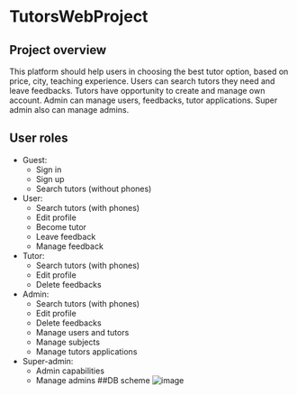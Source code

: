 # TutorsWebProject
## Project overview
This platform should help users in choosing the best tutor option,
based on price, city, teaching experience. Users can search tutors they need and leave feedbacks.
Tutors have opportunity to create and manage own account. Admin can manage users, feedbacks, tutor applications.
Super admin also can manage admins.
## User roles
* Guest:
  * Sign in
  * Sign up
  * Search tutors (without phones)
* User:
  * Search tutors (with phones)
  * Edit profile
  * Become tutor
  * Leave feedback
  * Manage feedback
* Tutor:
  * Search tutors (with phones)
  * Edit profile
  * Delete feedbacks
* Admin:
  * Search tutors (with phones)
  * Edit profile
  * Delete feedbacks
  * Manage users and tutors
  * Manage subjects
  * Manage tutors applications
* Super-admin:
  * Admin capabilities
  * Manage admins
##DB scheme
![image](https://user-images.githubusercontent.com/71284696/139826202-186b16ea-7f69-4314-baf0-dc26ee8e147a.png)
